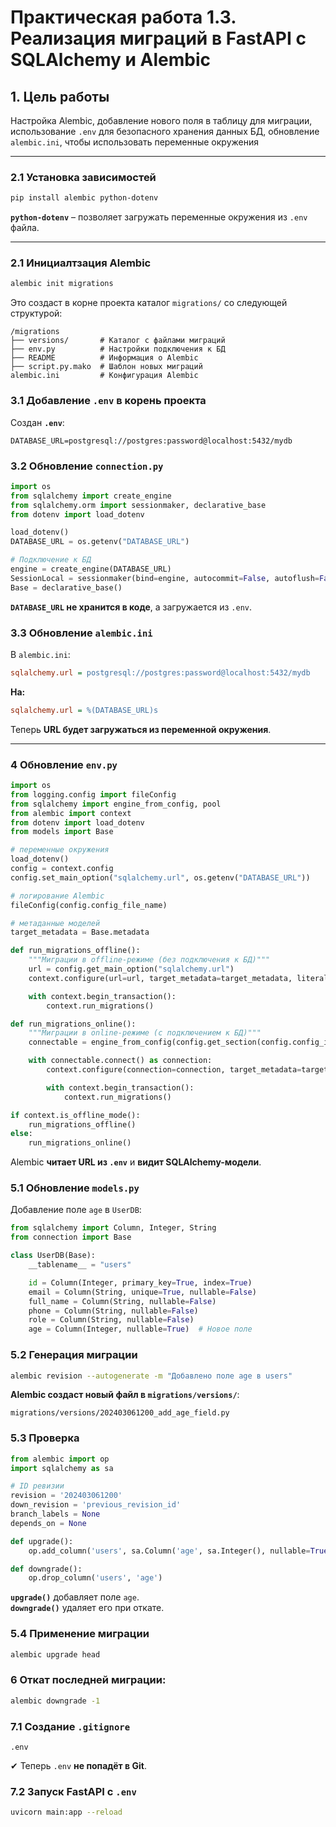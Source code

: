 # **Практическая работа 1.3. Реализация миграций в FastAPI с SQLAlchemy и Alembic**
## **1. Цель работы**
Настройка Alembic, добавление нового поля в таблицу для миграции, использование `.env` для безопасного хранения данных БД, обновление `alembic.ini`, чтобы использовать переменные окружения

---

### **2.1 Установка зависимостей**
```sh
pip install alembic python-dotenv
``` 
**`python-dotenv`** – позволяет загружать переменные окружения из `.env` файла.

---

### **2.1 Инициалтзация Alembic**
```sh
alembic init migrations
```
Это создаст в корне проекта каталог `migrations/` со следующей структурой:
```
/migrations
├── versions/       # Каталог с файлами миграций
├── env.py          # Настройки подключения к БД
├── README          # Информация о Alembic
├── script.py.mako  # Шаблон новых миграций
alembic.ini         # Конфигурация Alembic
```

### **3.1 Добавление `.env` в корень проекта**
Создан **`.env`**:
```
DATABASE_URL=postgresql://postgres:password@localhost:5432/mydb
```

### **3.2 Обновление `connection.py`**
```python
import os
from sqlalchemy import create_engine
from sqlalchemy.orm import sessionmaker, declarative_base
from dotenv import load_dotenv

load_dotenv()
DATABASE_URL = os.getenv("DATABASE_URL")

# Подключение к БД
engine = create_engine(DATABASE_URL)
SessionLocal = sessionmaker(bind=engine, autocommit=False, autoflush=False)
Base = declarative_base()
```
**`DATABASE_URL` не хранится в коде**, а загружается из `.env`.

### **3.3 Обновление `alembic.ini`**
В `alembic.ini`:
```ini
sqlalchemy.url = postgresql://postgres:password@localhost:5432/mydb
```
**На:**
```ini
sqlalchemy.url = %(DATABASE_URL)s
```
Теперь **URL будет загружаться из переменной окружения**.

---
### **4 Обновление `env.py`**
```python
import os
from logging.config import fileConfig
from sqlalchemy import engine_from_config, pool
from alembic import context
from dotenv import load_dotenv
from models import Base  

# переменные окружения
load_dotenv()
config = context.config
config.set_main_option("sqlalchemy.url", os.getenv("DATABASE_URL"))

# логирование Alembic
fileConfig(config.config_file_name)

# метаданные моделей
target_metadata = Base.metadata

def run_migrations_offline():
    """Миграции в offline-режиме (без подключения к БД)"""
    url = config.get_main_option("sqlalchemy.url")
    context.configure(url=url, target_metadata=target_metadata, literal_binds=True, dialect_opts={"paramstyle": "named"})

    with context.begin_transaction():
        context.run_migrations()

def run_migrations_online():
    """Миграции в online-режиме (с подключением к БД)"""
    connectable = engine_from_config(config.get_section(config.config_ini_section), prefix="sqlalchemy.", poolclass=pool.NullPool)

    with connectable.connect() as connection:
        context.configure(connection=connection, target_metadata=target_metadata)

        with context.begin_transaction():
            context.run_migrations()

if context.is_offline_mode():
    run_migrations_offline()
else:
    run_migrations_online()
```
Alembic **читает URL из `.env`** и **видит SQLAlchemy-модели**.


### **5.1 Обновление `models.py`**
Добавление   поле `age` в `UserDB`:
```python
from sqlalchemy import Column, Integer, String
from connection import Base

class UserDB(Base):
    __tablename__ = "users"

    id = Column(Integer, primary_key=True, index=True)
    email = Column(String, unique=True, nullable=False)
    full_name = Column(String, nullable=False)
    phone = Column(String, nullable=False)
    role = Column(String, nullable=False)
    age = Column(Integer, nullable=True)  # Новое поле
```

### **5.2 Генерация миграции**
```sh
alembic revision --autogenerate -m "Добавлено поле age в users"
```
**Alembic создаст новый файл в `migrations/versions/`**:
```
migrations/versions/202403061200_add_age_field.py
```
### **5.3 Проверка**
```python
from alembic import op
import sqlalchemy as sa

# ID ревизии
revision = '202403061200'
down_revision = 'previous_revision_id'
branch_labels = None
depends_on = None

def upgrade():
    op.add_column('users', sa.Column('age', sa.Integer(), nullable=True))

def downgrade():
    op.drop_column('users', 'age')
```
**`upgrade()`** добавляет поле `age`.  
**`downgrade()`** удаляет его при откате.

### **5.4 Применение миграции**
```sh
alembic upgrade head
```
### **6 Откат последней миграции:**
```sh
alembic downgrade -1
```
### **7.1 Создание `.gitignore`**
```
.env
```
✔ Теперь `.env` **не попадёт в Git**.

### **7.2 Запуск FastAPI с `.env`**
```sh
uvicorn main:app --reload
```
